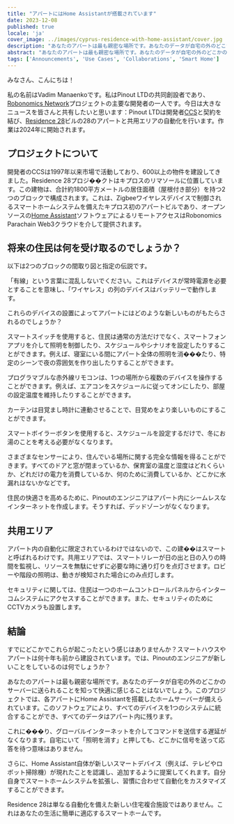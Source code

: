 ```yaml
---
title: "アパートにはHome Assistantが搭載されています"
date: 2023-12-08
published: true
locale: 'ja'
cover_image: ../images/cyprus-residence-with-home-assistant/cover.jpg
description: "あなたのアパートは最も親密な場所です。あなたのデータが自宅の外のどこかのサーバーに送られることを知って快適に感じることはないでしょう。このプロジェクトでは、各アパートにHome Assistantを搭載したホームサーバーが備えられています。"
abstract: "あなたのアパートは最も親密な場所です。あなたのデータが自宅の外のどこかのサーバーに送られることを知って快適に感じることはないでしょう。このプロジェクトでは、各アパートにHome Assistantを搭載したホームサーバーが備えられています。"
tags: ['Announcements', 'Use Cases', 'Collaborations', 'Smart Home']
---
```


みなさん、こんにちは！

私の名前はVadim Manaenkoです。私はPinout LTDの共同創設者であり、[Robonomics Network](https://robonomics.network/)プロジェクトの主要な開発者の一人です。今日は大きなニュースを皆さんと共有したいと思います：Pinout LTDは開発者[CCS](https://www.stylianidesgroup.com/)と契約を結び、[Residence 28](https://www.stylianidesgroup.com/property/residence-28)ビルの28のアパートと共用エリアの自動化を行います。作業は2024年に開始されます。

## プロジェクトについて

開発者のCCSは1997年以来市場で活動しており、600以上の物件を建設してきました。Residence 28プロジ��クトはキプロスのリマソールに位置しています。この建物は、合計約1800平方メートルの居住面積（屋根付き部分）を持つ2つのブロックで構成されます。これは、Zigbeeワイヤレスデバイスで制御されるスマートホームシステムを備えたキプロス初のアパートビルであり、オープンソースの[Home Assistant](https://www.home-assistant.io/)ソフトウェアによるリモートアクセスはRobonomics Parachain Web3クラウドを介して提供されます。

## 将来の住民は何を受け取るのでしょうか？

以下は2つのブロックの間取り図と指定の伝説です。

<!-- ![Smart home floor plan](../images/cyprus-residence-with-home-assistant/smart-home-floor-plan-cyprus-residence.jpg) -->

<rb-image zoom src="cyprus-residence-with-home-assistant/smart-home-floor-plan-cyprus-residence.jpg" alt="Smart home floor plan" />

「有線」という言葉に混乱しないでください。これはデバイスが常時電源を必要とすることを意味し、「ワイヤレス」の列のデバイスはバッテリーで動作します。

これらのデバイスの設置によってアパートにはどのような新しいものがもたらされるのでしょうか？

スマートスイッチを使用すると、住民は通常の方法だけでなく、スマートフォンアプリを介して照明を制御したり、スケジュールやシナリオを設定したりすることができます。例えば、寝室にいる間にアパート全体の照明を消���たり、特定のシーンで夜の雰囲気を作り出したりすることができます。

プログラマブルな赤外線リモコンは、1つの場所から複数のデバイスを操作することができます。例えば、エアコンをスケジュールに従ってオンにしたり、部屋の設定温度を維持したりすることができます。

カーテンは目覚まし時計に連動させることで、目覚めをより楽しいものにすることができます。

スマートボイラーボタンを使用すると、スケジュールを設定するだけで、冬にお湯のことを考える必要がなくなります。

さまざまなセンサーにより、住んでいる場所に関する完全な情報を得ることができます。すべてのドアと窓が閉まっているか、保育室の温度と湿度はどれくらいか、どれだけの電力を消費しているか、何のために消費しているか、どこかに水漏れはないかなどです。

住民の快適さを高めるために、Pinoutのエンジニアはアパート内にシームレスなインターネットを作成します。そうすれば、デッドゾーンがなくなります。

## 共用エリア

アパート内の自動化に限定されているわけではないので、この建��はスマートと呼ばれるわけです。共用エリアでは、スマートリレーが日の出と日の入りの時間を監視し、リソースを無駄にせずに必要な時に通り灯りを点灯させます。ロビーや階段の照明は、動きが検知された場合にのみ点灯します。

セキュリティに関しては、住民は一つのホームコントロールパネルからインターコムシステムにアクセスすることができます。また、セキュリティのためにCCTVカメラも設置します。

<!-- ![Smart home lobby plan](../images/cyprus-residence-with-home-assistant/smart-home-lobby-plan-cyprus-residence.jpg) -->

<rb-image zoom src="cyprus-residence-with-home-assistant/smart-home-lobby-plan-cyprus-residence.jpg" alt="Smart home lobby plan" />

## 結論

すでにどこかでこれらが起こったという感じはありませんか？スマートハウスやアパートは何十年も前から建設されています。では、Pinoutのエンジニアが新しいことをしているのは何でしょうか？

あなたのアパートは最も親密な場所です。あなたのデータが自宅の外のどこかのサーバーに送られることを知って快適に感じることはないでしょう。このプロジェクトでは、各アパートにHome Assistantを搭載したホームサーバーが備えられています。このソフトウェアにより、すべてのデバイスを1つのシステムに統合することができ、すべてのデータはアパート内に残ります。

これに���り、グローバルインターネットを介してコマンドを送信する遅延がなくなります。自宅にいて「照明を消す」と押しても、どこかに信号を送って応答を待つ意味はありません。

さらに、Home Assistant自体が新しいスマートデバイス（例えば、テレビやロボット掃除機）が現れたことを認識し、追加するように提案してくれます。自分自身でスマートホームシステムを拡張し、習慣に合わせて自動化をカスタマイズすることができます。

Residence 28は単なる自動化を備えた新しい住宅複合施設ではありません。これはあなたの生活に簡単に適応するスマートホームです。